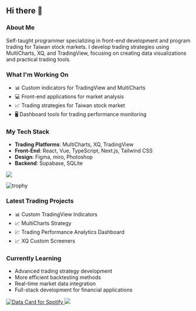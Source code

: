 ## Hi there 👋



### About Me
Self-taught programmer specializing in front-end development and program trading for Taiwan stock markets. I develop trading strategies using MultiCharts, XQ, and TradingView, focusing on creating data visualizations and practical trading tools.

### What I'm Working On
- 📊 Custom indicators for TradingView and MultiCharts
- 💻 Front-end applications for market analysis
- 📈 Trading strategies for Taiwan stock market
- 🖥️ Dashboard tools for trading performance monitoring

### My Tech Stack
- **Trading Platforms**: MultiCharts, XQ, TradingView
- **Front-End**: React, Vue, TypeScript, Next.js, Tailwind CSS
- **Design**: Figma, miro, Photoshop
- **Backend**: Supabase, SQLite

<p align="start">
  <a href="https://skillicons.dev">
    <img src="https://skillicons.dev/icons?i=figma,react,vue,ts,nextjs,js,tailwind,html,css,py,ps,postman,supabase,sqlite" />
  </a>
</p>

<!--
![Your GitHub stats](https://github-readme-stats.vercel.app/api?username=GtskinRJoe&show_icons=true&theme=algolia)
!-->

![trophy](https://github-profile-trophy.vercel.app/?username=GtskinRJoe&theme=onedark&row=2&column=3)

### Latest Trading Projects
- 📊 Custom TradingView Indicators
- 📈 MultiCharts Strategy 
- 💹 Trading Performance Analytics Dashboard
- 📈 XQ Custom Screeners

### Currently Learning
- Advanced trading strategy development
- More efficient backtesting methods
- Real-time market data integration
- Full-stack development for financial applications

<a href="https://data-card-for-spotify.herokuapp.com/card?user_id=31422w2iglgi32zbo2okkk7nonnm">
  <img src="https://data-card-for-spotify.herokuapp.com/api/card?user_id=31422w2iglgi32zbo2okkk7nonnm" alt="Data Card for Spotify">
</a>

<img src='https://raw.githubusercontent.com/trinib/trinib/82213791fa9ff58d3ca768ddd6de2489ec23ffca/images/footer.svg' />
